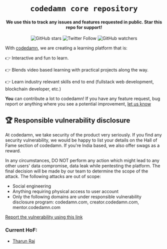 <div align="center">
    <h1><code>codedamn core repository</code></h1>
<h4>We use this to track any issues and features requested in public. Star this repo for support!</h4>

![GitHub stars](https://img.shields.io/github/stars/codedamn/codedamn?style=social)
![Twitter Follow](https://img.shields.io/twitter/follow/codedamncom?label=Follow%20codedamn&style=social)
![GitHub watchers](https://img.shields.io/github/watchers/codedamn/codedamn?label=Watch&style=social)

</div>

With  <a href="https://codedamn.com/">codedamn</a>, we are creating a learning platform that is:

👉 Interactive and fun to learn.

👉 Blends video based learning with practical projects along the way.

👉 Learn industry relevant skills end to end (fullstack web development, blockchain developer, etc.)

**You** can contribute a lot to codedamn! If you have any feature request, bug report or anything where you see a potential improvement, [let us know](https://github.com/codedamn/core/issues)


## 🏆 Responsible vulnerability disclosure

At codedamn, we take security of the product very seriously. If you find any security vulnerability, we would be happy to list your details on the Hall of Fame section of codedamn. If you're India based, we also offer swags as a reward.

In any circumstances, DO NOT perform any action which might lead to any other users' data compromise, data leak while pentesting the platform. The final decision will be made by our team to determine the scope of the attack. The following attacks are out of scope:

- Social engineering
- Anything requiring physical access to user account
- Only the following domains are under responsible vulnerability disclosure program: codedamn.com, creator.codedamn.com, mentor.codedamn.com

[Report the vulnerability using this link](https://codedamn.com/contact)

### Current HoF:

- [Tharun Raj](https://twitter.com/TharunRaj64)
